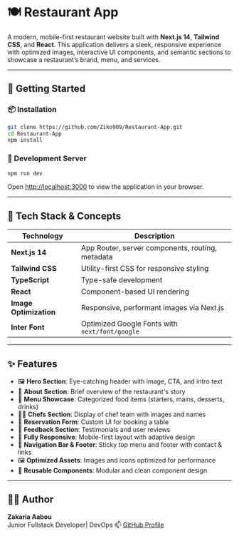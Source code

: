# 🍽️ Restaurant App

A modern, mobile-first restaurant website built with **Next.js 14**, **Tailwind CSS**, and **React**. This application delivers a sleek, responsive experience with optimized images, interactive UI components, and semantic sections to showcase a restaurant’s brand, menu, and services.

---

## 🚀 Getting Started

### 📦 Installation

```bash
git clone https://github.com/Ziko909/Restaurant-App.git
cd Restaurant-App
npm install
```

### 🧪 Development Server

```bash
npm run dev
```

Open [http://localhost:3000](http://localhost:3000) to view the application in your browser.

---

## 🔧 Tech Stack & Concepts

| Technology      | Description                                      |
|------------------|--------------------------------------------------|
| **Next.js 14**   | App Router, server components, routing, metadata |
| **Tailwind CSS** | Utility-first CSS for responsive styling         |
| **TypeScript**   | Type-safe development                            |
| **React**        | Component-based UI rendering                     |
| **Image Optimization** | Responsive, performant images via Next.js |
| **Inter Font**   | Optimized Google Fonts with `next/font/google`  |

---

## ✨ Features

- 🖼️ **Hero Section**: Eye-catching header with image, CTA, and intro text
- 🍲 **About Section**: Brief overview of the restaurant's story
- 📜 **Menu Showcase**: Categorized food items (starters, mains, desserts, drinks)
- 👨‍🍳 **Chefs Section**: Display of chef team with images and names
- 📅 **Reservation Form**: Custom UI for booking a table
- 💬 **Feedback Section**: Testimonials and user reviews
- 📱 **Fully Responsive**: Mobile-first layout with adaptive design
- 🧭 **Navigation Bar & Footer**: Sticky top menu and footer with contact & links
- 🖼️ **Optimized Assets**: Images and icons optimized for performance
- 🔄 **Reusable Components**: Modular and clean component design

---

## 👨‍💻 Author

**Zakaria Aabou**  
Junior Fullstack Developer| DevOps 
📫 [GitHub Profile](https://github.com/Ziko909)
